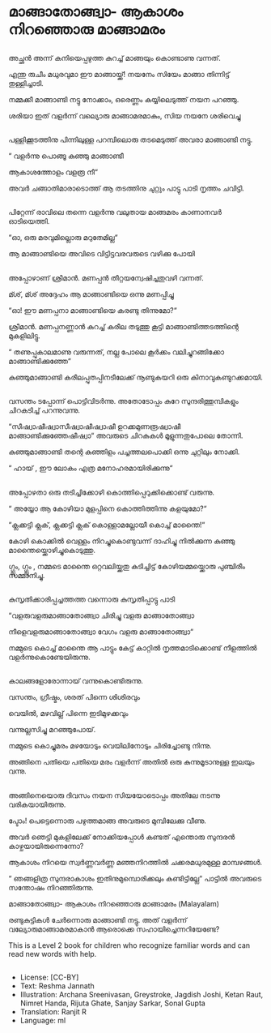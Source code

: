 # മാങ്ങാതോങ്ങ്വാ- ആകാശം നിറഞ്ഞൊരു മാങ്ങാമരം

##
അച്ഛൻ അന്ന് കനിയെപ്പഴുത്ത കുറച്ച് മാങ്ങയും കൊണ്ടാണു വന്നത്.

എന്തു രുചീം മധുരവുമാ ഈ മാങ്ങായ്ക്ക്! നയനേം സിയേം മാങ്ങാ തിന്നിട്ട് തുള്ളിച്ചാടി.

നമ്മക്കീ മാങ്ങാണ്ടി നട്ടു നോക്കാം, ഒരെണ്ണം കയ്യിലെടുത്ത് നയന പറഞ്ഞു.

ശരിയാ ഇത് വളർന്ന് വല്യൊരു മാങ്ങാമരമാകും, സിയ നയനേ ശരിവെച്ചു

##
പള്ളിക്കൂടത്തിനു പിന്നിലുള്ള പറമ്പിലൊരു തടമെടുത്ത് അവരാ മാങ്ങാണ്ടി നട്ടു.

“ വളർന്നു പൊങ്ങൂ കുഞ്ഞു മാങ്ങാണ്ടീ

  ആകാശത്തോളം വളരൂ നീ“

അവർ ചങ്ങാതിമാരാടൊത്ത് ആ തടത്തിനു ചുറ്റും പാട്ടു പാടി നൃത്തം ചവിട്ടി.

##
പിറ്റേന്ന് രാവിലെ തന്നെ വളർന്നു വലുതായ മാങ്ങമരം കാണാനവർ ഓടിയെത്തി.

“ഓ, ഒരു മരവുമില്ലൊരു മറുതേമില്ല“

ആ മാങ്ങാണ്ടിയെ അവിടെ വിട്ടിട്ടവരവരുടെ വഴിക്കു പോയി

##
അപ്പോഴാണ് ശ്രീമാൻ. മണപ്പൻ തീറ്റയന്വേഷിച്ചതുവഴി വന്നത്.

മ്ശ്, മ്ശ് അദ്ദേഹം ആ മാങ്ങാണ്ടിയെ ഒന്നു മണപ്പിച്ചു

“ഓ! ഈ മണപ്പനാ മാങ്ങാണ്ടിയെ കരണ്ടു തിന്നുമോ?“

ശ്രീമാൻ. മണപ്പനണ്ണാൻ കുറച്ച് കരീല തടുത്തു കൂട്ടി മാങ്ങാണ്ടിത്തടത്തിന്റെ മുകളിലിട്ടു.

“ തണുപ്പുകാലമാണു വരുന്നത്, നല്ല പോലെ കൂർക്കം വലിച്ചുറങ്ങിക്കോ മാങ്ങാണ്ടിക്കുഞ്ഞേ“

കുഞ്ഞുമാങ്ങാണ്ടി കരീലപ്പുതപ്പിനടീലേക്ക് നൂണ്ടുകയറി ഒരു കിനാവുകണ്ടുറക്കമായി.

##
വസന്തം ടപ്പോന്ന് പൊട്ടിവിടർന്നു. അതോടോപ്പം കുറേ സുന്ദരിത്തുമ്പികളും ചിറകടിച്ച് പറന്നുവന്നു.

“സീഷ്വാഷീഷ്വാസീഷ്വാഷീഷ്വാഷീ ഉറക്കമുണരൂഷ്വാഷീ മാങ്ങാണ്ടിക്കുഞ്ഞേഷീഷ്വാ“ അവരുടെ ചിറകുകൾ മൂളുന്നതുപോലെ തോന്നി.

കുഞ്ഞുമാങ്ങാണ്ടി തന്റെ കുഞ്ഞിളം പച്ചത്തലപൊക്കി ഒന്നു ചുറ്റിലും നോക്കി.

“ ഹായ് , ഈ ലോകം എത്ര മനോഹരമായിരിക്കുന്നു“

##
അപ്പോഴതാ ഒരു തടിച്ചിക്കോഴി കൊത്തിപ്പെറുക്കിക്കൊണ്ട് വരുന്നു.

“ അയ്യോ ആ കോഴിയാ മുളപ്പിനെ കൊത്തിത്തിന്നു കളയുമോ?“

“ക്ലക്കട്ടി ക്ലക്, ക്ലക്കട്ടി ക്ലക് കൊള്ളാമല്ലോയീ കൊച്ച് മാന്തൈ!“

കോഴി കൊക്കിൽ വെള്ളം നിറച്ചുകൊണ്ടുവന്ന് ദാഹിച്ചു നിൽക്കുന്ന കുഞ്ഞു മാന്തൈയ്ക്കൊഴിച്ചുകൊടുത്തു.

ഗ്ഗ്ലൂം, ഗ്ഗ്ലൂം , നമ്മടെ മാന്തൈ ഒറ്റവലിയ്ക്കതു കുടിച്ചിട്ട് കോഴിയമ്മയ്ക്കൊരു പുഞ്ചിരീം സമ്മാനിച്ചു.

##
കുസൃതിക്കാരിപ്പച്ചത്തത്ത വന്നൊരു കുസൃതിപ്പാട്ടു പാടി

“വളരുവളരുമാങ്ങാതോങ്ങ്വാ ചിരിച്ചു വളരു മാങ്ങാതോങ്ങ്വാ

നീളെവളരുമാങ്ങാതോങ്ങ്വാ വേഗം വളരു മാങ്ങാതോങ്ങ്വാ“

നമ്മുടെ കൊച്ച് മാന്തൈ ആ പാട്ടും കേട്ട് കാറ്റിൽ നൃത്തമാടിക്കൊണ്ട് നീളത്തിൽ വളർന്നുകൊണ്ടേയിരുന്നു.

##
കാലങ്ങളോരോന്നായ് വന്നുകൊണ്ടിരുന്നു.

വസന്തം, ഗ്രീഷ്മം, ശരത് പിന്നെ ശിശിരവും

വെയിൽ, മഴവില്ല് പിന്നെ ഇടിമുഴക്കവും

വന്നുല്ലസിച്ചു മറഞ്ഞുപോയ്.

നമ്മുടെ കൊച്ചുമരം മഴയോടും വെയിലിനോടും ചിരിച്ചോണ്ടു നിന്നു.

അങ്ങിനെ പതിയെ പതിയെ മരം വളർന്ന് അതിൽ ഒരു കുന്നുമൂടാനുള്ള ഇലയും വന്നു.

##
അങ്ങിനെയൊരു ദിവസം നയന സിയയോടൊപ്പം അതിലേ നടന്നു വരികയായിരുന്നു.

പ്ടോം! പെട്ടെന്നൊരു പഴുത്തമാങ്ങ അവരുടെ മുമ്പിലേക്കു വീണു.

അവർ ഞെട്ടി മുകളിലേക്ക് നോക്കിയപ്പോൾ കണ്ടത് എന്തൊരു സുന്ദരൻ കാഴ്ചയായിരുന്നെന്നോ?

ആകാശം നിറയെ സ്വർണ്ണവർണ്ണ മഞ്ഞനിറത്തിൽ ചക്കരമധുരമുള്ള മാമ്പഴങ്ങൾ.

“ ഞങ്ങളിത്ര സുന്ദരാകാശം ഇതിനുമുമ്പൊരിക്കലും കണ്ടിട്ടില്ലേ“ പാട്ടിൽ അവരുടെ സന്തോഷം നിറഞ്ഞിരുന്നു.

മാങ്ങാതോങ്ങ്വാ- ആകാശം നിറഞ്ഞൊരു മാങ്ങാമരം (Malayalam)

രണ്ടുകുട്ടികൾ ചേർന്നൊരു മാങ്ങാണ്ടി നട്ടു. അത് വളർന്ന് വല്യോരുമാങ്ങാമരമാകാൻ ആരൊക്കെ സഹായിച്ചെന്നറിയേണ്ടേ?

This is a Level 2 book for children who recognize familiar words and can read new words with help.

##
* License: [CC-BY]
* Text: Reshma Jannath
* Illustration: Archana Sreenivasan, Greystroke, Jagdish Joshi, Ketan Raut, Nimret Handa, Rijuta Ghate, Sanjay Sarkar, Sonal Gupta
* Translation: Ranjit R
* Language: ml
